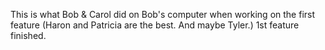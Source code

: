 
This is what Bob & Carol did on Bob's computer when working on the first feature
(Haron and Patricia are the best. And maybe Tyler.)
1st feature finished.